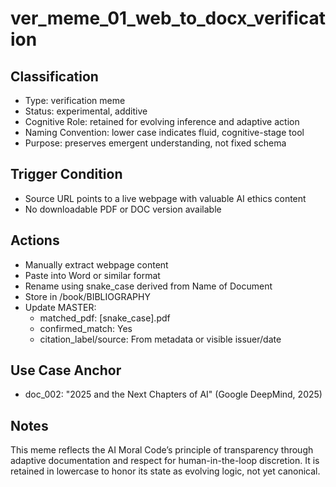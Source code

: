# ver_meme_01_web_to_docx_verification

## Classification
- Type: verification meme
- Status: experimental, additive
- Cognitive Role: retained for evolving inference and adaptive action
- Naming Convention: lower case indicates fluid, cognitive-stage tool
- Purpose: preserves emergent understanding, not fixed schema

## Trigger Condition
- Source URL points to a live webpage with valuable AI ethics content
- No downloadable PDF or DOC version available

## Actions
- Manually extract webpage content
- Paste into Word or similar format
- Rename using snake_case derived from Name of Document
- Store in /book/BIBLIOGRAPHY
- Update MASTER:
  - matched_pdf: [snake_case].pdf
  - confirmed_match: Yes
  - citation_label/source: From metadata or visible issuer/date

## Use Case Anchor
- doc_002: "2025 and the Next Chapters of AI" (Google DeepMind, 2025)

## Notes
This meme reflects the AI Moral Code’s principle of transparency through adaptive documentation and respect for human-in-the-loop discretion. It is retained in lowercase to honor its state as evolving logic, not yet canonical.